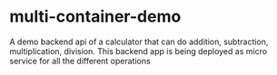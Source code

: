 # multi-container-demo
A demo backend api  of a calculator that can do addition, subtraction, multiplication, division. 
This backend app is being deployed as micro service for all the different operations
